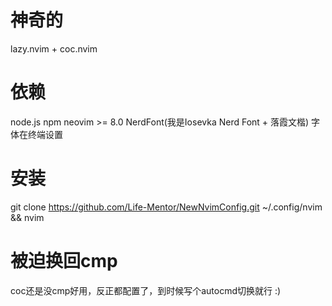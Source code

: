 # 神奇的
lazy.nvim + coc.nvim

# 依赖
node.js npm neovim >= 8.0 NerdFont(我是Iosevka Nerd Font + 落霞文楷) 字体在终端设置

# 安装
git clone https://github.com/Life-Mentor/NewNvimConfig.git ~/.config/nvim && nvim

# 被迫换回cmp
coc还是没cmp好用，反正都配置了，到时候写个autocmd切换就行
:)

